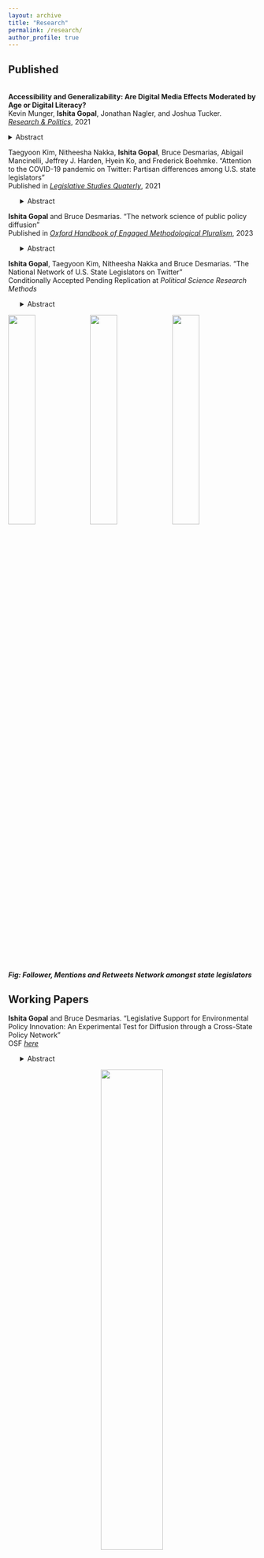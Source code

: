```yaml
---
layout: archive
title: "Research"
permalink: /research/
author_profile: true
---
```

<h2> Published </h2>

<br>**Accessibility and Generalizability: Are Digital Media Effects Moderated by Age or Digital Literacy?**
<br>Kevin Munger, **Ishita Gopal**, Jonathan Nagler, and Joshua Tucker.
<br>[*Research & Politics*](https://journals.sagepub.com/doi/full/10.1177/20531680211016968), 2021
<br>
<details> <summary> Abstract </summary>
An emerging empirical regularity suggests that older people use and respond to social media very differently than younger people. Older people are the fastest-growing population of Internet and social media users in the US, and this heterogeneity will soon become central to online politics. However, many important experiments in this field have been conducted on online samples that do not contain enough older people to be useful to generalize to the current population of Internet users; this issue is more pronounced for studies that are even a few years old. In this paper, we report the results of replicating two experiments involving social media (specifically, Facebook) conducted on one such sample lacking older users (Amazon’s Mechanical Turk) using a source of online subjects which does contain sufficient variation in subject age. We add a standard battery of questions designed to explicitly measure digital literacy. We find evidence of significant treatment effect heterogeneity in subject age and digital literacy in the replication of one of the two experiments. This result is an example of limitations to generalizability of research conducted on samples where selection is related to treatment effect heterogeneity; specifically, this result indicates that Mechanical Turk should not be used to recruit subjects when researchers suspect treatment effect heterogeneity in age or digital literacy, as we argue should be the case for research on digital media effects. </details>



Taegyoon Kim, Nitheesha Nakka, **Ishita Gopal**, Bruce Desmarias, Abigail Mancinelli, Jeffrey J. Harden, Hyein Ko, and Frederick Boehmke. “Attention to the COVID-19 pandemic on Twitter: Partisan differences among U.S. state legislators”  
Published in [*Legislative Studies Quaterly*](https://onlinelibrary.wiley.com/doi/10.1111/lsq.12367), 2021

<ul>
    <details>
    <summary> Abstract </summary>
      Subnational governments in the United States have taken the lead on many aspects of the response to the COVID-19 pandemic. Variation in government activity across states offers the opportunity to analyze responses in comparable settings. We study a common and informative activity among state officials—state legislators’ attention to the pandemic on Twitter. We find that legislators’ attention to the pandemic strongly correlates with the number of cases in the legislator’s state, the national count of new deaths, and the number of pandemic-related public policies passed within the legislator’s state. Furthermore, we find that the degree of responsiveness to pandemic indicators differs significantly across political parties, with Republicans exhibiting weaker responses, on average. Lastly, we find significant differences in the content of tweets about the pandemic by Democratic and Republican legislators, with Democrats focused on health indicators and impacts, and Republicans focused on business impacts and opening the economy.
    </details>
</ul>

**Ishita Gopal** and Bruce Desmarias. “The network science of public policy diffusion”  
Published in [*Oxford Handbook of Engaged Methodological Pluralism*](https://academic.oup.com/edited-volume/52557/chapter-abstract/431321051?redirectedFrom=fulltext), 2023

<ul>
<details>
<summary> Abstract </summary>

For over half a century, rigorous empirical analysis of the patterns according to which policies spread across governments has lead to the substantial accumulation of knowledge regarding the attributes of governments and policies that predict the spread of policy. Recently, a more thorough integration of policy diffusion research with relational and network approaches to analysis has led to insights regarding the pathways that connect governments and facilitate the diffusion of policies. In this chapter we review recent developments regarding network approaches to policy diffusion research, and unify these findings and ideas as the, ``network science of public policy diffusion.'' We also offer guidance regarding directions in which the study of policy diffusion research can be advanced through network scientific approaches. Specifically, we suggest that researchers look to the policy networks literature for theoretical innovations, and that the adoption of multilayer network analysis methods would facilitate substantial advancements in the empirical analysis of the systems determinants of public policy diffusion.

</details>
</ul>

**Ishita Gopal**, Taegyoon Kim, Nitheesha Nakka and Bruce Desmarias. “The National Network of U.S. State Legislators on
Twitter”  
Conditionally Accepted Pending Replication at *Political Science Research Methods*

<ul>
<details>
<summary> Abstract </summary>

Networks among legislators shape politics and policymaking within legislative institutions. In past work on legislative networks, the ties between legislators have been defined on those who serve in the same legislature or chamber. Online information networks, which have been found to play important roles in legislative communication at the national level, are not bounded by individual legislative bodies.  We collect original data for over four thousand U.S. state legislators and study patterns of connection among them on Twitter.  We look at three types of Twitter networks---follower, retweets, and mentions.  We describe these networks and estimate the relationships between ties and salient attributes of legislators. We find that networks are organized largely along geographic and partisan lines and that identity attributes---namely gender and race---exhibit strong associations with the formation of ties.     
  
</details>
</ul>
<img src="{{ishitagopal.github.io}}/images/follower_net.png" style="float: left; width: 33%; margin-bottom: 0.5em;">
<img src="{{ishitagopal.github.io}}/images/mentions_net.png" style="float: left; width: 33%; margin-bottom: 0.5em;">
<img src="{{ishitagopal.github.io}}/images/rt_net.png" style="float: left; width: 33%; margin-bottom: 0.5em;">

<div style="page-break-after: always; visibility: hidden"> \pagebreak </div>
<p style="text-align: center;"> <h5>Fig: Follower, Mentions and Retweets Network amongst state legislators</h5> </p>


<h2> Working Papers </h2>

**Ishita Gopal** and Bruce Desmarias. “Legislative Support for Environmental Policy Innovation: An Experimental Test for Diffusion through a Cross-State Policy Network”  
OSF *[here](https://osf.io/hb6mq)*


<ul>
<details>
<summary> Abstract </summary>

In this registered report we describe a field experiment that has been designed to provide evidence of causal effects underlying the micro-foundations of public policy diffusion across the U.S. states. The aim of our study is to test how and if cross-state legislator level connections serve as a vector through which support for policies diffuses. We measure a novel cross-state legislative network dataset in which two legislators are connected through co-signing environmental policy statements organized by the National Caucus of Environmental Legislators. We propose to survey legislators' support for policies proposed in other states, and randomize the degree of information included in the policy description regarding support by other legislators in the network. Our study is situated to contribute to our understanding of state legislative politics, policy networks, and interest group politics. We focus on environmental policy due to the inherently nationalized consequences of state and local policy innovations.      
  
</details>
</ul>

<p align="center">
<img src="{{ishitagopal.github.io}}/images/bi_partite_env.png" style="width: 50%; margin-right: 0.1em; margin-bottom: 0.5em">
    </p>

<div style="page-break-after: always; visibility: hidden"> \pagebreak </div>
<h5>Fig: Bipartite network between legislators and enviroment focussed bills</h5>


**Ishita Gopal**. “Targeting and the Timing of Online Censorship: The Case of Venezuela.”


